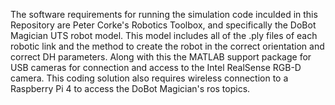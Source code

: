 
The software requirements for running the simulation code inculded in this Repository are Peter Corke's Robotics Toolbox, and specifically the DoBot Magician UTS robot model. This model includes all of the .ply files of each
robotic link and the method to create the robot in the correct orientation and correct DH parameters. Along with this the MATLAB support package for USB cameras for connection and access to the Intel RealSense RGB-D
camera. This coding solution also requires wireless connection to a Raspberry Pi 4 to access the DoBot Magician's ros topics.
